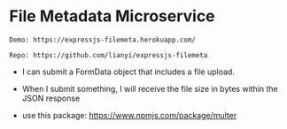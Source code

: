 # File Metadata Microservice

    Demo: https://expressjs-filemeta.herokuapp.com/

    Repo: https://github.com/lianyi/expressjs-filemeta

* I can submit a FormData object that includes a file upload.

* When I submit something, I will receive the file size in bytes within the JSON response

* use this package: https://www.npmjs.com/package/multer